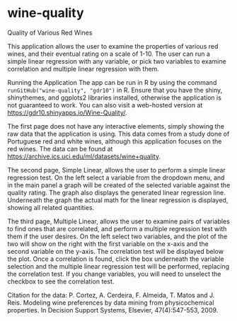 # wine-quality
Quality of Various Red Wines

This application allows the user to examine the properties of various red wines, and their eventual rating on a scale of 1-10. The user can run a simple linear regression with any variable, or pick two variables to examine correlation and multiple linear regression with them.

Running the Application
The app can be run in R by using the command `runGitHub("wine-quality", "gdr10")` in R. Ensure that you have the shiny, shinythemes, and ggplots2 libraries installed, otherwise the application is not guaranteed to work. You can also visit a web-hosted version at https://gdr10.shinyapps.io/Wine-Quality/.

The first page does not have any interactive elements, simply showing the raw data that the application is using. This data comes from a study done of Portuguese red and white wines, although this application focuses on the red wines. The data can be found at https://archive.ics.uci.edu/ml/datasets/wine+quality.

The second page, Simple Linear, allows the user to perform a simple linear regression test. On the left select a variable from the dropdown menu, and in the main panel a graph will be created of the selected variable against the quality rating. The graph also displays the generated linear regression line. Underneath the graph the actual math for the linear regression is displayed, showing all related quantities. 

The third page, Multiple Linear, allows the user to examine pairs of variables to find ones that are correlated, and perform a multiple regression test with them if the user desires. On the left select two variables, and the plot of the two will show on the right with the first variable on the x-axis and the second variable on the y-axis. The correlation test will be displayed below the plot. Once a correlation is found, click the box underneath the variable selection and the multiple linear regression test will be performed, replacing the correlation test. If you change variables, you will need to unselect the checkbox to see the correlation test.

Citation for the data:
P. Cortez, A. Cerdeira, F. Almeida, T. Matos and J. Reis.
Modeling wine preferences by data mining from physicochemical properties. In Decision Support Systems, Elsevier, 47(4):547-553, 2009.
